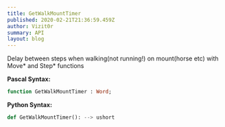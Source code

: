 ```yaml
---
title: GetWalkMountTimer
published: 2020-02-21T21:36:59.459Z
author: Vizit0r
summary: API
layout: blog
---
```


 

Delay between steps when walking(not running!) on mount(horse etc) with Move* and Step* functions

**Pascal Syntax:**

```pascal
function GetWalkMountTimer : Word;
```

**Python Syntax:**
```python
def GetWalkMountTimer(): --> ushort
```
